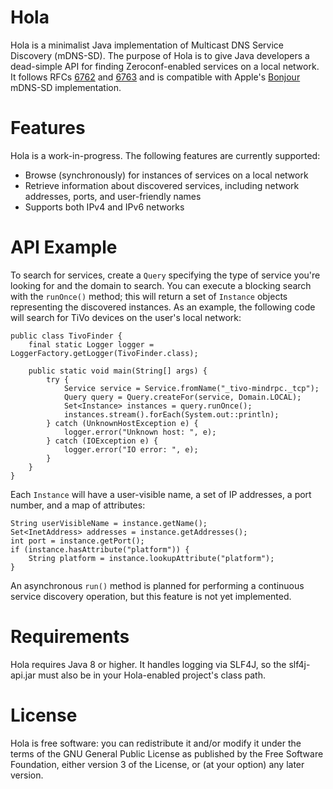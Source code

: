 Hola
====

Hola is a minimalist Java implementation of Multicast DNS Service Discovery (mDNS-SD). The purpose of Hola is to give Java developers a dead-simple API for finding Zeroconf-enabled services on a local network. It follows RFCs [6762](https://tools.ietf.org/html/rfc6762) and [6763](https://tools.ietf.org/html/rfc6763) and is compatible with Apple's [Bonjour](https://developer.apple.com/bonjour/) mDNS-SD implementation.

# Features

Hola is a work-in-progress. The following features are currently supported:

 - Browse (synchronously) for instances of services on a local network
 - Retrieve information about discovered services, including network addresses, ports, and user-friendly names
 - Supports both IPv4 and IPv6 networks

# API Example

To search for services, create a `Query` specifying the type of service you're looking for and the domain to search. You can execute a blocking search with the `runOnce()` method; this will return a set of `Instance` objects representing the discovered instances. As an example, the following code  will search for TiVo devices on the user's local network:

    public class TivoFinder {
        final static Logger logger = LoggerFactory.getLogger(TivoFinder.class);

        public static void main(String[] args) {
            try {
                Service service = Service.fromName("_tivo-mindrpc._tcp");
                Query query = Query.createFor(service, Domain.LOCAL);
                Set<Instance> instances = query.runOnce();
                instances.stream().forEach(System.out::println);
            } catch (UnknownHostException e) {
                logger.error("Unknown host: ", e);
            } catch (IOException e) {
                logger.error("IO error: ", e);
            }
        }
    }

Each `Instance` will have a user-visible name, a set of IP addresses, a port number, and a map of attributes:

    String userVisibleName = instance.getName();
    Set<InetAddress> addresses = instance.getAddresses();
    int port = instance.getPort();
    if (instance.hasAttribute("platform")) {
        String platform = instance.lookupAttribute("platform");
    }

An asynchronous `run()` method is planned for performing a continuous service discovery operation, but this feature is not yet implemented.

# Requirements

Hola requires Java 8 or higher. It handles logging via SLF4J, so the slf4j-api.jar must also be in your Hola-enabled project's class path.

# License

Hola is free software: you can redistribute it and/or modify it under the terms of the GNU General Public License as published by the Free Software Foundation, either version 3 of the License, or (at your option) any later version.